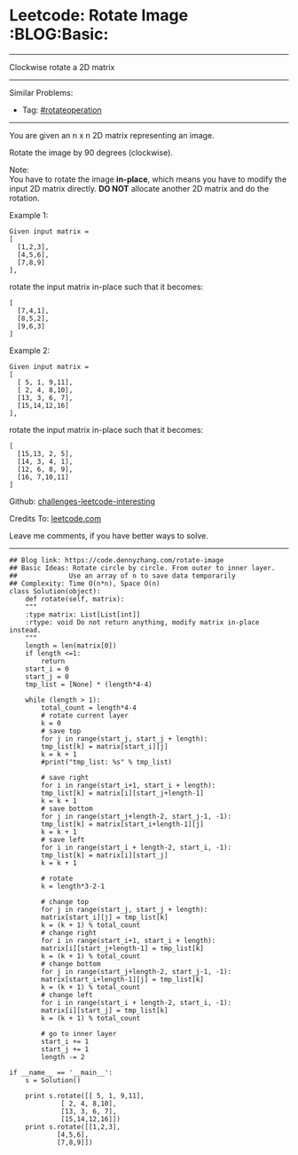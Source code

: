 
# Leetcode: Rotate Image     :BLOG:Basic:

---

Clockwise rotate a 2D matrix  

---

Similar Problems:  

-   Tag: [#rotateoperation](https://code.dennyzhang.com/tag/rotateoperation)

---

You are given an n x n 2D matrix representing an image.  

Rotate the image by 90 degrees (clockwise).  

Note:  
You have to rotate the image **in-place**, which means you have to modify the input 2D matrix directly. **DO NOT** allocate another 2D matrix and do the rotation.  

Example 1:  

    Given input matrix = 
    [
      [1,2,3],
      [4,5,6],
      [7,8,9]
    ],

rotate the input matrix in-place such that it becomes:  

    [
      [7,4,1],
      [8,5,2],
      [9,6,3]
    ]

Example 2:  

    Given input matrix =
    [
      [ 5, 1, 9,11],
      [ 2, 4, 8,10],
      [13, 3, 6, 7],
      [15,14,12,16]
    ], 

rotate the input matrix in-place such that it becomes:  

    [
      [15,13, 2, 5],
      [14, 3, 4, 1],
      [12, 6, 8, 9],
      [16, 7,10,11]
    ]

Github: [challenges-leetcode-interesting](https://github.com/DennyZhang/challenges-leetcode-interesting/tree/master/rotate-image)  

Credits To: [leetcode.com](https://leetcode.com/problems/rotate-image/description/)  

Leave me comments, if you have better ways to solve.  

---

    ## Blog link: https://code.dennyzhang.com/rotate-image
    ## Basic Ideas: Rotate circle by circle. From outer to inner layer.
    ##             Use an array of n to save data temporarily
    ## Complexity: Time O(n*n), Space O(n)
    class Solution(object):
        def rotate(self, matrix):
    	"""
    	:type matrix: List[List[int]]
    	:rtype: void Do not return anything, modify matrix in-place instead.
    	"""
    	length = len(matrix[0])
    	if length <=1:
    	    return
    	start_i = 0
    	start_j = 0
    	tmp_list = [None] * (length*4-4)
    
    	while (length > 1):
    	    total_count = length*4-4
    	    # rotate current layer
    	    k = 0
    	    # save top
    	    for j in range(start_j, start_j + length):
    		tmp_list[k] = matrix[start_i][j]
    		k = k + 1
    	    #print("tmp_list: %s" % tmp_list)
    
    	    # save right
    	    for i in range(start_i+1, start_i + length):
    		tmp_list[k] = matrix[i][start_j+length-1]
    		k = k + 1
    	    # save bottom
    	    for j in range(start_j+length-2, start_j-1, -1):
    		tmp_list[k] = matrix[start_i+length-1][j]
    		k = k + 1
    	    # save left
    	    for i in range(start_i + length-2, start_i, -1):
    		tmp_list[k] = matrix[i][start_j]
    		k = k + 1
    
    	    # rotate
    	    k = length*3-2-1
    
    	    # change top
    	    for j in range(start_j, start_j + length):
    		matrix[start_i][j] = tmp_list[k]
    		k = (k + 1) % total_count
    	    # change right
    	    for i in range(start_i+1, start_i + length):
    		matrix[i][start_j+length-1] = tmp_list[k]
    		k = (k + 1) % total_count
    	    # change bottom
    	    for j in range(start_j+length-2, start_j-1, -1):
    		matrix[start_i+length-1][j] = tmp_list[k]
    		k = (k + 1) % total_count
    	    # change left
    	    for i in range(start_i + length-2, start_i, -1):
    		matrix[i][start_j] = tmp_list[k]
    		k = (k + 1) % total_count
    
    	    # go to inner layer
    	    start_i += 1
    	    start_j += 1
    	    length -= 2
    
    if __name__ == '__main__':
        s = Solution()
    
        print s.rotate([[ 5, 1, 9,11],
    		     [ 2, 4, 8,10],
    		     [13, 3, 6, 7],
    		     [15,14,12,16]])
        print s.rotate([[1,2,3],
    		    [4,5,6],
    		    [7,8,9]])

